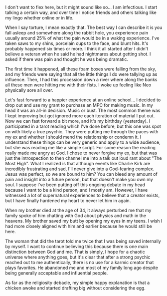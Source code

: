 I don't want to flex here, but it might sound like so... I am infectious. I start talking a certain way, and over time I notice friends and others talking like my lingo whether online or in life.

When I say torture, I mean exactly that. The best way I can describe it is you fall asleep and somewhere along the rabbit hole, you experience pain usually around 25% of what the pain would be in a waking experience. I've taken saws to my shins, porcelain cups to the face, and blunt hits. It's probably happened six times or more. I think it all started after I didn't believe a veteran when he said he had nightmares about getting shot. I asked if there was pain and thought he was being dramatic.

The first time it happened, all these foam boxes were falling from the sky, and my friends were saying that all the little things I do were tallying up as influence. Then, I had this procession down a river where along the banks all these men were hitting me with their fists. I woke up feeling like Neo physically sore all over.

Let's fast forward to a happier experience at an online school...  I decided to drop out and use my grant to purchase an MPC for making music. In my head it was an all-in decision. Music or bust. The most common theme was I kept improving but got ignored more each iteration of material I put out. Now we can fast forward a bit more, and it's my birthday (yesterday). I participated in a tarot reading which I've done before, but this one was spot on with likely a true psychic. They were putting me through the paces with my ex and whether I should mend the relationship or condemn it. I understand these things can be very generic and apply to a wide audience, but she was reading me like a simple script. For some reason the reading really made me angry at God. I chose to never forgive my ex, but that was just the introspection to then channel me into a talk out loud rant about "The Most High". What I realized is that although events like Charlie Kirk are incredibly frustrating and sad, I'll never give into a God-fearing complex. Jesus was perfect, so we are bound to him? You can bleed any amount of pain and insight into a future person, but that doesn't make you own my soul. I suppose I've been putting off this ongoing debate in my head because I want to be a kind person, and I mostly am. However, I have witnessed a lot of supernatural experiences to believe that a creator exists, but I have finally hardened my heart to never let him in again. 

When my brother died at the age of 34, it always perturbed me that my family spoke of him chatting with God about physics and math in the heavens. My brother saved my butt by opening my eyes in my teens. I wish I had more closely aligned with him and earlier because he would still be here.

The woman that did the tarot told me twice that I was being saved internally by myself. I want to continue believing this because there is one main distinction between God and me. That is simply, I hope for a chaotic universe where anything goes, but it's clear that after a strong psychic reached out to me authentically, there is no use for a karmic creator that plays favorites. He abandoned me and most of my family long ago despite being generally acceptable and influential people.

As far as the religiosity debacle, my simple happy explanation is that a chicken awoke and started drafting big without considering the egg.